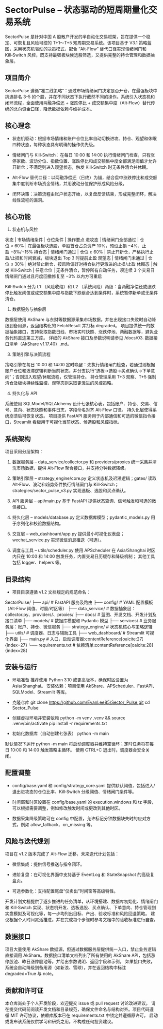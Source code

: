 # SectorPulse – 状态驱动的短周期量化交易系统

SectorPulse 是针对中国 A 股散户开发的半自动化交易框架，旨在提供一个稳定、可恢复且风险可控的 T+1～T+5 短周期交易系统。该项目基于 V3.1 策略蓝图，采用状态机驱动的决策模式，配合 “Alt‑Flow” 替代口径实现情绪闸门和 Kill‑Switch 风控，既支持最强板块候选股筛选，又提供完整的持仓管理和数据抽象层。

## 项目简介

SectorPulse 遵循“准二线策略”：通过市场情绪闸门决定是否开仓，在最强板块中挑选排名 3–5 的个股，并在不同状态下执行截然不同的操作。系统引入状态机和闭环流程，全面使用两融净偿还 + 涨跌停比 + 成交额集中度（Alt‑Flow）替代传统的北向资金口径，降低数据依赖与维护成本。

## 核心理念

  - 状态机驱动：根据市场情绪和账户仓位比率自动切换进攻、持仓、观望和休眠四种状态，每种状态具有明确的操作优先级。

  - 情绪闸门与 Kill‑Switch：在每日 10:00 和 14:00 执行情绪闸门检查，只有涨停家数、波动分位、指数位置、涨跌停比和成交额集中度全部满足阈值才允许开新仓；不满足则进入观望状态，触发 Kill‑Switch 时无条件清仓并休眠。

  - Alt‑Flow 替代口径：以两融净偿还（日终）为锚，结合盘中涨跌停比和成交额集中度判断市场资金情绪，并用波动分位保护形成风险分级。

  - 闭环决策：决策流程由账户状态开始，以复盘反馈结束，形成完整闭环，解决线性流程的漏洞。

## 核心功能
1. 状态机与风控
   
状态	| 市场情绪条件	     | 仓位条件	    |                   操作要点
进攻态	| 情绪闸门全部通过	 | 仓位 < 60%	| 在最强板块选股，单股首仓占总资产 10%，预设止损 −4%、止盈 +8%/+15%
持仓态	| 情绪闸门通过	     | 仓位 ≥ 60%	| 禁止开新仓，严格执行止盈/止损和时间衰减，板块退出 Top 3 时提前止盈
观望态	| 情绪闸门未通过	 | 仓位 ≤ 30%	| 绝对禁止新仓，按风险偏好对持仓执行更激进的止损/止盈
休眠态	| 触发 Kill‑Switch	| 任意仓位	    | 无条件清仓，暂停所有自动任务，须连续 3 个交易日情绪闸门通过且月度回撤修复至 −3% 以内方可重启

Kill‑Switch 分为 L1 （风险收缩）和 L2 （系统风险）两级：当两融净偿还或涨跌停比触发阈值或成交额集中度与指数下跌组合达到条件时，系统暂停新单或无条件清仓。

1. 数据服务与抽象层

数据层使用 AkShare 与东财等数据源采集市场数据，并在出现接口失败时自动降级到备用源，返回结构化的 FetchResult 并打标 degraded。
项目提供统一的数据抽象接口，支持获取指数日线、市场实时快照、涨跌停池、两融数据等，避免业务代码直连第三方库。
详细的 AkShare 接口及参数说明请参见 /docs/03. 数据接口清单（AkShare v1.17.40）.md。

3. 策略引擎与决策流程

策略引擎在每日 10:00 和 14:00 定时唤醒：先执行情绪闸门检查，若通过则根据账户仓位和迟滞逻辑判断当前状态，并分支执行“选板→选股→买点确认→下单意向”；否则进入观望/休眠流程，仅管理持仓。
持仓管理采用 T+3 观察、T+5 强制清仓及板块持续性监控，观望态则采取更激进的风控策略。

4. 持久化与 API

系统使用 SQLModel/SQLAlchemy 设计七张核心表，包括账户、持仓、交易、信号、意向、状态快照和事件日志，字段命名对齐 Alt‑Flow 口径。
持久化层使得系统崩溃后可恢复状态。
项目提供 FastAPI 服务用于内部通信和可选的微信指令接口，Streamlit 看板用于可视化当前状态、候选股和风控指标。

## 系统架构

项目采用分层架构：
   1. 数据服务层 – data_service/collector.py 和 providers/proxies 统一采集并清洗市场数据，提供 Alt‑Flow 聚合接口，并支持分钟数据降级。

   2. 策略引擎层 – strategy_engine/core.py 定义状态机及迟滞逻辑；gates/ 读取 Alt‑Flow、波动和趋势条件执行情绪闸门与 Kill‑Switch；strategies/sector_pulse_v3.py 实现选板、选股和买点确认。

   3. API 服务层 – api/main.py 基于 FastAPI 提供状态查询、信号触发和可选的微信接口。

   4. 持久化层 – models/database.py 定义数据库模型；pydantic_models.py 用于序列化和校验数据结构。

   5. 交互层 – web_dashboard/app.py 提供最小可视化仪表盘；wechat_service.py 实现微信消息推送（可选）。

   6. 调度与工具 – utils/scheduler.py 使用 APScheduler 在 Asia/Shanghai 时区内只在 10:00 和 14:00 触发任务，内置交易日历缓存和降级机制；
   其他工具包括 logger、helpers 等。

## 目录结构

- 项目目录遵循 v1.2 文档规定的规范命名：

SectorPulse/
├── api/                  # FastAPI 服务及路由
├── config/               # YAML 配置模板（Alt‑Flow 阈值、时窗/时区等）
├── data_service/         # 数据抽象层：collector.py、providers/、proxies/
├── docs/                 # 蓝图、开发文档、开发计划及接口清单
├── models/               # 数据库模型和 Pydantic 模型
├── services/             # 业务服务层：账户、持仓、微信服务
├── strategy_engine/      # 状态机核心与策略逻辑
├── utils/                # 调度器、日志与辅助工具
├── web_dashboard/        # Streamlit 可视化界面
├── main.py               # 入口，启动调度器:contentReference[oaicite:27]{index=27}
└── requirements.txt      # 依赖清单:contentReference[oaicite:28]{index=28}

## 安装与运行
  - 环境准备
      推荐使用 Python 3.10 或更高版本，确保时区设置为 Asia/Shanghai。
      安装依赖：项目使用 AkShare、APScheduler、FastAPI、SQLModel、Streamlit 等库。

  - 克隆仓库
      git clone https://github.com/EvanLee85/Sector_Pulse.git
      cd Sector_Pulse

  - 创建虚拟环境并安装依赖
  python -m venv .venv && source .venv/bin/activate
  pip install -r requirements.txt

  - 初始化数据库（自动创建七张表）
  python -m main


默认情况下运行 python -m main 将启动调度器并维持空循环；定时任务将在每日 10:00 和 14:00 触发策略主循环。
使用 CTRL+C 退出时，调度器会安全关闭。

## 配置调整

  - config/base.yaml 和 config/strategy_core.yaml 提供默认阈值，包括进入/退出进攻态的仓位比率、Kill‑Switch 分级阈值、情绪闸门条件等。

  - 时间窗和时区设置在 config/base.yaml 的 execution.windows 和 tz 字段，可以根据需要调整，例如修改触发时间或更改到其他时区。

  - 数据采集降级策略可在 config 中配置，允许标记分钟数据缺失时的应对方式，例如 allow_fallback、on_missing 等。

## 风险与迭代规划

项目在 v1.2 版本完成了 Alt‑Flow 迁移，未来迭代计划包括：

  - 微信集成：提供信号推送与指令闭环。

  - 进阶复盘：在可视化界面中支持基于 EventLog 和 StateSnapshot 的高级复盘页。

  - 可选参数化：支持配置尾盘“仅卖出”时间窗等高级特性。

开发计划文档提供了逐步推进的任务清单，从环境搭建、数据库初始化、情绪闸门和 Kill‑Switch 实现、状态机开发、选板选股、买点确认、下单意向、持仓管理到实盘模拟及可视化等，每一步均列出目标、产出、验收标准和风险回退策略。
建议根据个人时间灵活推进，并在完成每个步骤时参考文档中的验收标准进行自查。

## 数据接口

项目大量使用 AkShare 数据源，但通过数据服务层提供统一入口，禁止业务逻辑直接调用 AkShare。数据接口清单文档列出了所有使用的 AkShare API，包括涨停股池、昨日涨停股池等，并给出参数说明、返回字段和示例。
如果接口失败，系统会自动降级到备用源（如新浪、雪球），并在返回结构中标注 degraded=True 与 note。

## 贡献和许可证

本仓库尚处于个人开发阶段，欢迎提交 issue 或 pull request 讨论改进建议。
请在提交代码前阅读开发文档和目录规范，确保文件命名与结构对齐。项目代码遵循 MIT 许可协议，依赖库版本已在 requirements.txt 中锁定并遵循原许可。
启动或发布该系统仅供学习和研究之用，不构成任何投资建议。